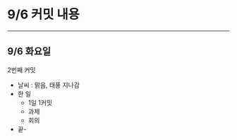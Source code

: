 # **9/6 커밋 내용**

---

## **9/6 화요일**

2번째 커밋

- 날씨 : 맑음, 태풍 지나감
- 한 일
    - 1일 1커밋
    - 과제
    - 회의
- 끝-